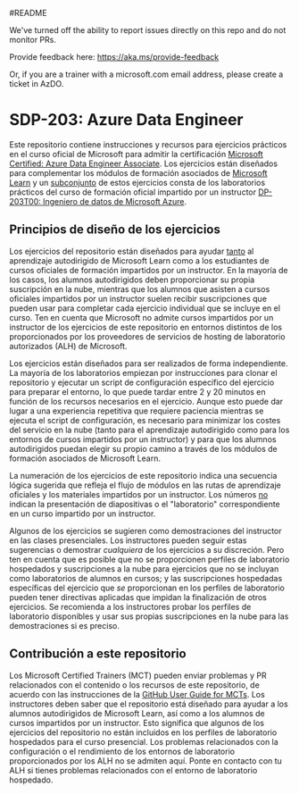 #README

We've turned off the ability to report issues directly on this repo and do not monitor PRs.

Provide feedback here: https://aka.ms/provide-feedback

Or, if you are a trainer with a microsoft.com email address, please create a ticket in AzDO.

# SDP-203: Azure Data Engineer

Este repositorio contiene instrucciones y recursos para ejercicios prácticos en el curso oficial de Microsoft para admitir la certificación [Microsoft Certified: Azure Data Engineer Associate](https://learn.microsoft.com/certifications/azure-data-engineer/). Los ejercicios están diseñados para complementar los módulos de formación asociados de [Microsoft Learn](https://learn.microsoft.com/training) y un <u>subconjunto</u> de estos ejercicios consta de los laboratorios prácticos del curso de formación oficial impartido por un instructor [DP-203T00: Ingeniero de datos de Microsoft Azure](https://learn.microsoft.com/training/courses/dp-203t00).

## Principios de diseño de los ejercicios

Los ejercicios del repositorio están diseñados para ayudar <u>tanto</u> al aprendizaje autodirigido de Microsoft Learn como a los estudiantes de cursos oficiales de formación impartidos por un instructor. En la mayoría de los casos, los alumnos autodirigidos deben proporcionar su propia suscripción en la nube, mientras que los alumnos que asisten a cursos oficiales impartidos por un instructor suelen recibir suscripciones que pueden usar para completar cada ejercicio individual que se incluye en el curso. Ten en cuenta que Microsoft no admite cursos impartidos por un instructor de los ejercicios de este repositorio en entornos distintos de los proporcionados por los proveedores de servicios de hosting de laboratorio autorizados (ALH) de Microsoft.

Los ejercicios están diseñados para ser realizados de forma independiente. La mayoría de los laboratorios empiezan por instrucciones para clonar el repositorio y ejecutar un script de configuración específico del ejercicio para preparar el entorno, lo que puede tardar entre 2 y 20 minutos en función de los recursos necesarios en el ejercicio. Aunque esto puede dar lugar a una experiencia repetitiva que requiere paciencia mientras se ejecuta el script de configuración, es necesario para minimizar los costes del servicio en la nube (tanto para el aprendizaje autodirigido como para los entornos de cursos impartidos por un instructor) y para que los alumnos autodirigidos puedan elegir su propio camino a través de los módulos de formación asociados de Microsoft Learn.

La numeración de los ejercicios de este repositorio indica una secuencia lógica sugerida que refleja el flujo de módulos en las rutas de aprendizaje oficiales y los materiales impartidos por un instructor. Los números <u>no</u> indican la presentación de diapositivas o el "laboratorio" correspondiente en un curso impartido por un instructor.

Algunos de los ejercicios se sugieren como demostraciones del instructor en las clases presenciales. Los instructores pueden seguir estas sugerencias o demostrar *cualquiera* de los ejercicios a su discreción. Pero ten en cuenta que es posible que no se proporcionen perfiles de laboratorio hospedados y suscripciones a la nube para ejercicios que no se incluyan como laboratorios de alumnos en cursos; y las suscripciones hospedadas específicas del ejercicio que *se* proporcionan en los perfiles de laboratorio pueden tener directivas aplicadas que impidan la finalización de otros ejercicios. Se recomienda a los instructores probar los perfiles de laboratorio disponibles y usar sus propias suscripciones en la nube para las demostraciones si es preciso.

## Contribución a este repositorio

Los Microsoft Certified Trainers (MCT) pueden enviar problemas y PR relacionados con el contenido o los recursos de este repositorio, de acuerdo con las instrucciones de la [GitHub User Guide for MCTs](https://microsoftlearning.github.io/MCT-User-Guide/). Los instructores deben saber que el repositorio está diseñado para ayudar a los alumnos autodirigidos de Microsoft Learn, así como a los alumnos de cursos impartidos por un instructor. Esto significa que algunos de los ejercicios del repositorio no están incluidos en los perfiles de laboratorio hospedados para el curso presencial. Los problemas relacionados con la configuración o el rendimiento de los entornos de laboratorio proporcionados por los ALH no se admiten aquí.  Ponte en contacto con tu ALH si tienes problemas relacionados con el entorno de laboratorio hospedado.
